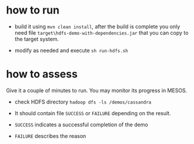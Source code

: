 # how to run

* build it using `mvn clean install`, after the build is complete you only need file `target\hdfs-demo-with-dependencies.jar` that you can copy to the target system.

* modify as needed and execute `sh run-hdfs.sh`

# how to assess

Give it a couple of minutes to run. You may monitor its progress in MESOS.

* check HDFS directory `hadoop dfs -ls /demos/cassandra`

* It should contain file `SUCCESS` or `FAILURE` depending on the result.

* `SUCCESS` indicates a successful completion of the demo

* `FAILURE` describes the reason
 